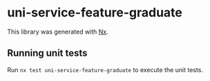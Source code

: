 # uni-service-feature-graduate

This library was generated with [Nx](https://nx.dev).

## Running unit tests

Run `nx test uni-service-feature-graduate` to execute the unit tests.
